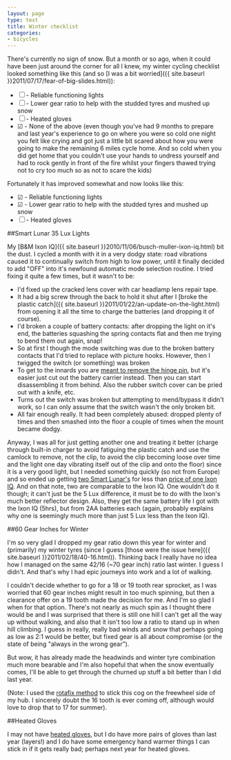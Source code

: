 ```yaml
---
layout: page
type: text
title: Winter checklist
categories: 
- bicycles
---
```

There's currently no sign of snow. But a month or so ago, when it could have been just around the corner for all I knew, my winter cycling checklist looked something like this (and so [I was a bit worried]({{ site.baseurl }}2011/07/17/fear-of-big-slides.html)):

- &#x2610; - Reliable functioning lights
- &#x2610; - Lower gear ratio to help with the studded tyres and mushed up snow
- &#x2610; - Heated gloves
- &#x2611; - None of the above (even though you've had 9 months to prepare and last year's experience to go on where you were so cold one night you felt like crying and got just a little bit scared about how you were going to make the remaining 6 miles cycle home. And so cold when you did get home that you couldn't use your hands to undress yourself and had to rock gently in front of the fire whilst your fingers thawed trying not to cry too much so as not to scare the kids)

Fortunately it has improved somewhat and now looks like this:

- &#x2611; - Reliable functioning lights
- &#x2611; - Lower gear ratio to help with the studded tyres and mushed up snow
- &#x2610; - Heated gloves

##Smart Lunar 35 Lux Lights

My [B&M Ixon IQ]({{ site.baseurl }}2010/11/06/busch-muller-ixon-iq.html) bit the dust. I cycled a month with it in a very dodgy state: road vibrations caused it to continually switch from high to low power, until it finally decided to add "OFF" into it's newfound automatic mode selection routine. I tried fixing it quite a few times, but it wasn't to be:

- I'd fixed up the cracked lens cover with car headlamp lens repair tape.
- It had a big screw through the back to hold it shut after I [broke the plastic catch]({{ site.baseurl }}2011/01/22/an-update-on-the-light.html) from opening it all the time to charge the batteries (and dropping it of course).
- I'd broken a couple of battery contacts: after dropping the light on it's end, the batteries squashing the spring contacts flat and then me trying to bend them out again, snap!
- So at first I though the mode switching was due to the broken battery contacts that I'd tried to replace with picture hooks. However, then I twigged the switch (or something) was broken
- To get to the innards you are [meant to remove the hinge pin](http://yacf.co.uk/forum/index.php?topic=31377.msg582145#msg582145), but it's easier just cut out the battery carrier instead. Then you can start disassembling it from behind. Also the rubber switch cover can be pried out with a knife, etc.
- Turns out the switch was broken but attempting to mend/bypass it didn't work, so I can only assume that the switch wasn't the only broken bit.
- All fair enough really. It had been completely abused: dropped plenty of times and then smashed into the floor a couple of times when the mount became dodgy.

Anyway, I was all for just getting another one and treating it better (charge through built-in charger to avoid fatiguing the plastic catch and use the camlock to remove, not the clip, to avoid the clip becoming loose over time and the light one day vibrating itself out of the clip and onto the floor) since it is a very good light, but I needed something quickly (so not from Europe) and so ended up getting [two Smart Lunar's](http://www.planet-x-bikes.co.uk/i/q/LISMRT35FR/smart_lunar_35_lux_front_light) for less than [price of one Ixon IQ](http://www.bike24.com/1.php?content=8;navigation=1;menu=1000,5,66;product=6825). And on that note, two are comparable to the Ixon IQ. One wouldn't do it though; it can't just be the 5 Lux difference, it must be to do with the Ixon's much better reflector design. Also, they get the same battery life I got with the Ixon IQ (5hrs), but from 2AA batteries each (again, probably explains why one is seemingly much more than just 5 Lux less than the Ixon IQ).


##60 Gear Inches for Winter

I'm so very glad I dropped my gear ratio down this year for winter and (primarily) my winter tyres (since I guess [those were the issue here]({{ site.baseurl }}2011/02/18/40-16.html)). Thinking back I really have no idea how I managed on the same 42/16 (~70 gear inch) ratio last winter. I guess I didn't. And that's why I had epic journeys into work and a lot of walking. 

I couldn't decide whether to go for a 18 or 19 tooth rear sprocket, as I was worried that 60 gear inches might result in too much spinning, but then a clearance offer on a 19 tooth made the decision for me. And I'm so glad I when for that option. There's not nearly as much spin as I thought there would be and I was surprised that there is still one hill I can't get all the way up without walking, and also that it isn't too low a ratio to stand up in when hill climbing. I guess in really, really bad winds and snow that perhaps going as low as 2:1 would be better, but fixed gear is all about compromise (or the state of being "always in the wrong gear").

But wow, it has already made the headwinds and winter tyre combination  much more bearable and I'm also hopeful that when the snow eventually comes, I'll be able to get through the churned up stuff a bit better than I did last year.

(Note: I used the [rotafix method](http://204.73.203.34/fisso/eng/schpignone.htm) to stick this cog on the freewheel side of my hub. I sincerely doubt the 16 tooth is ever coming off, although would love to drop that to 17 for summer).

##Heated Gloves

I may not have [heated gloves](http://www.blazewear.com/heated-gloves.html), but I do have more pairs of gloves than last year (layers!) and I do have some emergency hand warmer things I can stick in if it gets really bad; perhaps next year for heated gloves.


